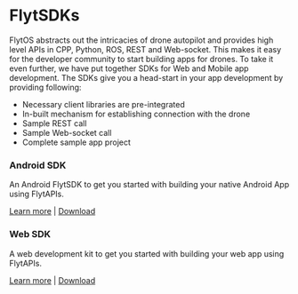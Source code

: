 # FlytSDKs

FlytOS abstracts out the intricacies of drone autopilot and provides high level APIs in CPP, Python, ROS, REST and Web-socket. This makes it easy for the developer community to start building apps for drones. To take it even further, we have put together SDKs for Web and Mobile app development. The SDKs give you a head-start in your app development by providing following:

* Necessary client libraries are pre-integrated
* In-built mechanism for establishing connection with the drone
* Sample REST call
* Sample Web-socket call
* Complete sample app project

### Android SDK

An Android FlytSDK to get you started with building your native Android App using FlytAPIs.

[Learn more](android-sdk.md) \| [Download](https://github.com/flytbase/flytsamples/raw/master/Mobile-Apps/Java-Apps/FlytSDK/FlytSDK.jar)

### Web SDK

A web development kit to get you started with building your web app using FlytAPIs.

[Learn more](web-sdk.md) \| [Download](https://downloads.flytbase.com/flytos/downloads/sdk/Flyt_Web_SDK.zip)

